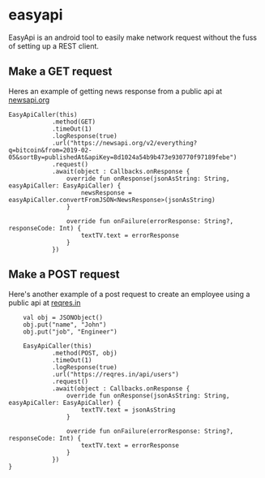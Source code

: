 # easyapi
EasyApi is an android tool to easily make network request without the fuss of setting up a REST client.

## Make a GET request
Heres an example of getting news response from a public api at [newsapi.org](https://newsapi.org)

    EasyApiCaller(this)
                .method(GET)
                .timeOut(1)
                .logResponse(true)
                .url("https://newsapi.org/v2/everything?q=bitcoin&from=2019-02-05&sortBy=publishedAt&apiKey=8d1024a54b9b473e930770f97189febe")
                .request()
                .await(object : Callbacks.onResponse {
                    override fun onResponse(jsonAsString: String, easyApiCaller: EasyApiCaller) {
                        newsResponse = easyApiCaller.convertFromJSON<NewsResponse>(jsonAsString)
                    }

                    override fun onFailure(errorResponse: String?, responseCode: Int) {
                        textTV.text = errorResponse
                    }
                })

## Make a POST request
Here's another example of a post request to create an employee using a public api at [reqres.in](https://reqres.in)

        val obj = JSONObject()
        obj.put("name", "John")
        obj.put("job", "Engineer")

        EasyApiCaller(this)
                .method(POST, obj)
                .timeOut(1)
                .logResponse(true)
                .url("https://reqres.in/api/users")
                .request()
                .await(object : Callbacks.onResponse {
                    override fun onResponse(jsonAsString: String, easyApiCaller: EasyApiCaller) {
                        textTV.text = jsonAsString
                    }

                    override fun onFailure(errorResponse: String?, responseCode: Int) {
                        textTV.text = errorResponse
                    }
                })
    }

